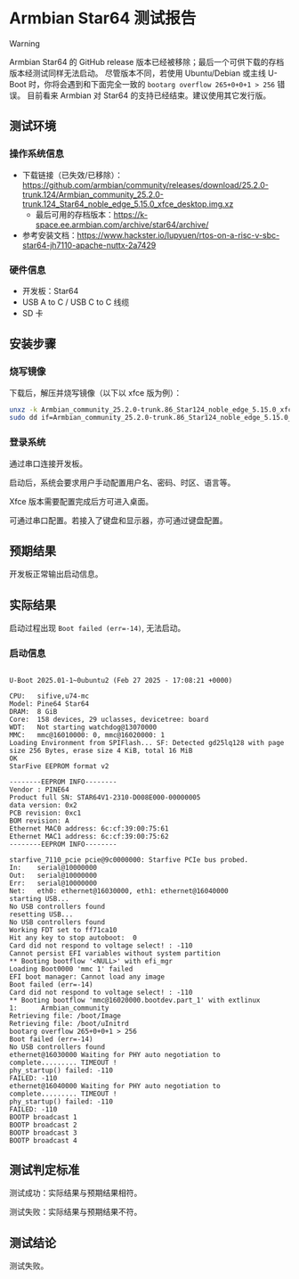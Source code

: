 # Armbian Star64 测试报告

> [!WARNING]
> Armbian Star64 的 GitHub release 版本已经被移除；最后一个可供下载的存档版本经测试同样无法启动。
> 尽管版本不同，若使用 Ubuntu/Debian 或主线 U-Boot 时，你将会遇到和下面完全一致的 `bootarg overflow 265+0+0+1 > 256` 错误。
> 目前看来 Armbian 对 Star64 的支持已经结束。建议使用其它发行版。

## 测试环境

### 操作系统信息

- 下载链接（已失效/已移除）：https://github.com/armbian/community/releases/download/25.2.0-trunk.124/Armbian_community_25.2.0-trunk.124_Star64_noble_edge_5.15.0_xfce_desktop.img.xz
    - 最后可用的存档版本：https://k-space.ee.armbian.com/archive/star64/archive/
- 参考安装文档：https://www.hackster.io/lupyuen/rtos-on-a-risc-v-sbc-star64-jh7110-apache-nuttx-2a7429

### 硬件信息

- 开发板：Star64
- USB A to C / USB C to C 线缆
- SD 卡

## 安装步骤

### 烧写镜像

下载后，解压并烧写镜像（以下以 xfce 版为例）：
```bash
unxz -k Armbian_community_25.2.0-trunk.86_Star124_noble_edge_5.15.0_xfce_desktop.img.xz
sudo dd if=Armbian_community_25.2.0-trunk.86_Star124_noble_edge_5.15.0_xfce_desktop.img of=/dev/your/sdcard bs=1M status=progress
```

### 登录系统

通过串口连接开发板。

启动后，系统会要求用户手动配置用户名、密码、时区、语言等。

Xfce 版本需要配置完成后方可进入桌面。

可通过串口配置。若接入了键盘和显示器，亦可通过键盘配置。

## 预期结果

开发板正常输出启动信息。

## 实际结果

启动过程出现 `Boot failed (err=-14)`, 无法启动。

### 启动信息

```log

U-Boot 2025.01-1~0ubuntu2 (Feb 27 2025 - 17:08:21 +0000)

CPU:   sifive,u74-mc
Model: Pine64 Star64
DRAM:  8 GiB
Core:  158 devices, 29 uclasses, devicetree: board
WDT:   Not starting watchdog@13070000
MMC:   mmc@16010000: 0, mmc@16020000: 1
Loading Environment from SPIFlash... SF: Detected gd25lq128 with page size 256 Bytes, erase size 4 KiB, total 16 MiB
OK
StarFive EEPROM format v2

--------EEPROM INFO--------
Vendor : PINE64
Product full SN: STAR64V1-2310-D008E000-00000005
data version: 0x2
PCB revision: 0xc1
BOM revision: A
Ethernet MAC0 address: 6c:cf:39:00:75:61
Ethernet MAC1 address: 6c:cf:39:00:75:62
--------EEPROM INFO--------

starfive_7110_pcie pcie@9c0000000: Starfive PCIe bus probed.
In:    serial@10000000
Out:   serial@10000000
Err:   serial@10000000
Net:   eth0: ethernet@16030000, eth1: ethernet@16040000
starting USB...
No USB controllers found
resetting USB...
No USB controllers found
Working FDT set to ff71ca10
Hit any key to stop autoboot:  0
Card did not respond to voltage select! : -110
Cannot persist EFI variables without system partition
** Booting bootflow '<NULL>' with efi_mgr
Loading Boot0000 'mmc 1' failed
EFI boot manager: Cannot load any image
Boot failed (err=-14)
Card did not respond to voltage select! : -110
** Booting bootflow 'mmc@16020000.bootdev.part_1' with extlinux
1:      Armbian_community
Retrieving file: /boot/Image
Retrieving file: /boot/uInitrd
bootarg overflow 265+0+0+1 > 256
Boot failed (err=-14)
No USB controllers found
ethernet@16030000 Waiting for PHY auto negotiation to complete......... TIMEOUT !
phy_startup() failed: -110
FAILED: -110
ethernet@16040000 Waiting for PHY auto negotiation to complete......... TIMEOUT !
phy_startup() failed: -110
FAILED: -110
BOOTP broadcast 1
BOOTP broadcast 2
BOOTP broadcast 3
BOOTP broadcast 4

```

## 测试判定标准

测试成功：实际结果与预期结果相符。

测试失败：实际结果与预期结果不符。

## 测试结论

测试失败。